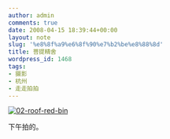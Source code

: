 ```yaml
---
author: admin
comments: true
date: 2008-04-15 18:39:44+00:00
layout: note
slug: '%e8%8f%a9%e6%8f%90%e7%b2%be%e8%88%8d'
title: 菩提精舍
wordpress_id: 1468
tags:
- 摄影
- 杭州
- 走走拍拍
---
```


[![02-roof-red-bin](http://pic.yupoo.com/ctb.my/653165686be1/medium.jpg)](http://www.yupoo.com/photos/view?id=ff808081193b849b01195360b4141bee)

下午拍的。
